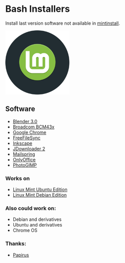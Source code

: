 # Bash Installers
Install last version software not available in [mintinstall](https://github.com/linuxmint/mintinstall).

<img src="preview.svg" width="200">

## Software
* [Blender 3.0](blender)
* [Broadcom BCM43x](bcm43x)
* [Google Chrome](chrome)
* [FreeFileSync](freefilesync)
* [Inkscape](inkscape)
* [JDownloader 2](jdownloader)
* [Mailspring](mailspring)
* [OnlyOffice](onlyoffice)
* [PhotoGIMP](photogimp)

### Works on
* [Linux Mint Ubuntu Edition](https://www.linuxmint.com/download.php)
* [Linux Mint Debian Edition](https://www.linuxmint.com/download_lmde.php)

### Also could work on:
* Debian and derivatives
* Ubuntu and derivatives
* Chrome OS

### Thanks:
* [Papirus](https://github.com/PapirusDevelopmentTeam)
